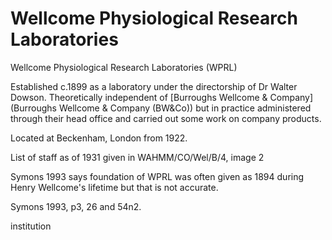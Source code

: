 # Wellcome Physiological Research Laboratories

Wellcome Physiological Research Laboratories \(WPRL\)

Established c.1899 as a laboratory under the directorship of Dr Walter Dowson. Theoretically independent of \[Burroughs Wellcome & Company\]\(Burroughs Wellcome & Company \(BW&Co\)\) but in practice administered through their head office and carried out some work on company products.

Located at Beckenham, London from 1922.

List of staff as of 1931 given in WAHMM/CO/Wel/B/4, image 2

Symons 1993 says foundation of WPRL was often given as 1894 during Henry Wellcome's lifetime but that is not accurate.

Symons 1993, p3, 26 and 54n2.

institution

